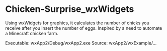 # Chicken-Surprise_wxWidgets
Using wxWidgets for graphics, it calculates the number of chicks you receive after you insert the number of eggs. Inspired by a need to automate a Minecraft chicken farm.

Executable: wxApp2/Debug/wxApp2.exe
Source: wxApp2/wxExample/...
